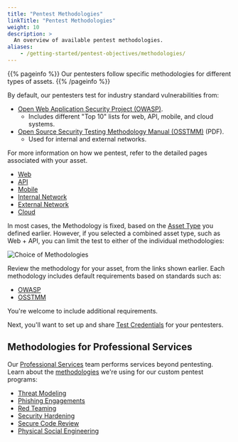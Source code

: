 ```yaml
---
title: "Pentest Methodologies"
linkTitle: "Pentest Methodologies"
weight: 10
description: >
  An overview of available pentest methodologies.
aliases:
    - /getting-started/pentest-objectives/methodologies/
---
```


{{% pageinfo %}}
Our pentesters follow specific methodologies for different types of assets.
{{% /pageinfo %}}

By default, our pentesters test for industry standard vulnerabilities from:

- [Open Web Application Security Project (OWASP)](https://owasp.org).
  - Includes different "Top 10" lists for web, API, mobile, and cloud systems.
- [Open Source Security Testing Methodology Manual (OSSTMM)](https://www.isecom.org/OSSTMM.3.pdf) (PDF).
  - Used for internal and external networks.

For more information on how we pentest, refer to the detailed pages associated with your
asset.

- [Web](/platform-deep-dive/pentests/pentest-process/methodologies/web-methodologies/)
- [API](/platform-deep-dive/pentests/pentest-process/methodologies/api-methodologies/)
- [Mobile](/platform-deep-dive/pentests/pentest-process/methodologies/mobile/)
- [Internal Network](/platform-deep-dive/pentests/pentest-process/methodologies/internal-network/)
- [External Network](/platform-deep-dive/pentests/pentest-process/methodologies/external-network/)
- [Cloud](/platform-deep-dive/pentests/pentest-process/methodologies/cloud/)

In most cases, the Methodology is fixed, based on the [Asset Type](/getting-started/assets/asset-type/)
you defined earlier. However, if you selected a combined asset type, such as Web + API, you
can limit the test to either of the individual methodologies:

![Choice of Methodologies](/gsg/WebOrAPI.png "Choose a pentest methodology for Web + API assets")

Review the methodology for your asset, from the links shown earlier. Each methodology
includes default requirements based on standards such as:

- [OWASP](/getting-started/glossary/#open-web-application-security-project-owasp)
- [OSSTMM](/getting-started/glossary/#open-source-security-testing-methodology-manual-osstmm)

You're welcome to include additional requirements.

Next, you'll want to set up and share [Test Credentials](/getting-started/pentest-objectives/test-credentials/) for your pentesters.

## Methodologies for Professional Services

Our [Professional Services](https://www.cobalt.io/services/cybersecurity-consulting) team performs services beyond pentesting. Learn about the [methodologies](/platform-deep-dive/pentests/pentest-process/methodologies/specialized/) we're using for our custom pentest programs:

- [Threat Modeling](/platform-deep-dive/pentests/pentest-process/methodologies/specialized/threat-modeling/)
- [Phishing Engagements](/platform-deep-dive/pentests/pentest-process/methodologies/specialized/phishing/)
- [Red Teaming](/platform-deep-dive/pentests/pentest-process/methodologies/specialized/red-teaming/)
- [Security Hardening](/platform-deep-dive/pentests/pentest-process/methodologies/specialized/security-hardening/)
- [Secure Code Review](/platform-deep-dive/pentests/pentest-process/methodologies/specialized/code-review/)
- [Physical Social Engineering](/platform-deep-dive/pentests/pentest-process/methodologies/specialized/physical/)
